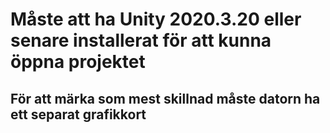 <h1>Måste att ha Unity 2020.3.20 eller senare installerat för att kunna öppna projektet</h1>
<h2>För att märka som mest skillnad måste datorn ha ett separat grafikkort</h2>
